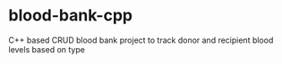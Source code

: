 # blood-bank-cpp
C++ based CRUD blood bank project to track donor and recipient blood levels based on type
